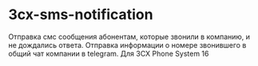 # 3cx-sms-notification
Отправка смс сообщения абонентам, которые звонили в компанию, и не дождались ответа. Отправка информации о номере звонившего в общий чат компании в telegram. Для 3CX Phone System 16

